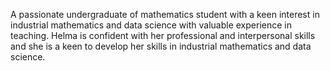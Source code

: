 A passionate undergraduate of mathematics student with a keen interest in industrial mathematics and data science with valuable experience in teaching. Helma is confident with her professional and interpersonal skills and she is a keen to develop her skills in industrial mathematics and data science.

